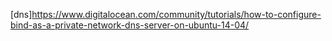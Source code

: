 [dns]<https://www.digitalocean.com/community/tutorials/how-to-configure-bind-as-a-private-network-dns-server-on-ubuntu-14-04/>

